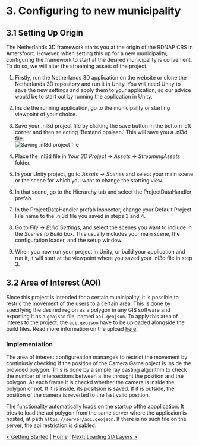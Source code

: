 # 3. Configuring to new municipality

## 3.1 Setting Up Origin

The Netherlands 3D framework starts you at the origin of the RDNAP CRS in Amersfoort. However, when setting this up for a new municipality, configuring the framework to start at the desired municipality is convenient. To do so, we will alter the streaming assets of the project.

1. Firstly, run the Netherlands 3D application on the website or clone the Netherlands 3D repository and run it in Unity. You will need Unity to save the new settings and apply them to your application, so our advice would be to start out by running the application in Unity.

2. Inside the running application, go to the municipality or starting viewpoint of your choice.

3. Save your .nl3d project file by clicking the save button in the bottom left corner and then selecting 'Bestand opslaan.' This will save you a .nl3d file.  
   ![Saving .nl3d project file](image-3.png)

4. Place the .nl3d file in *Your 3D Project* -> *Assets* -> *StreamingAssets* folder.

5. In your Unity project, go to *Assets* -> *Scenes* and select your main scene or the scene for which you want to change the starting view.

6. In that scene, go to the Hierarchy tab and select the ProjectDataHandler prefab.

7. In the ProjectDataHandler prefab Inspector, change your Default Project File name to the .nl3d file you saved in steps 3 and 4.

8. Go to *File* -> *Build Settings*, and select the scenes you want to include in the *Scenes to Build* box. This usually includes your main scene, the configuration loader, and the setup window.

9. When you now run your project in Unity, or build your application and run it, it will start at the viewpoint where you saved your .nl3d file in step 3.

## 3.2 Area of Interest (AOI)

Since this project is intended for a certain municipality, it is possible to restric the movement of the users to a certain area. This is done by specifying the desired region as a polygon in any GIS software and exporting it as a `geojson` file, named `aoi.geojson`. To apply this area of interes to the project, the `aoi.geojson` have to be uploaded alongside the build files. Read more information on the upload [here](./deployment.md#71-upload-application-files).

### Implementation

The area of interest configureation mananges to restrict the movement by continiusly checking if the position of the Camera Game object is inside the provided polygon. This is done by a simple ray casting algorithm to check the number of intersections between a line throught the position and the polygon. At each frame it is checkd whether the camera is inside the polygon  or not. If it is inside, its positsion is saved. If it is outside, the position of the camera is reverted to the last valid position.

The functionality automatically loads on the startup ofthe appplication. It tries to load the aoi polygon from the same server where the applicaion is hosted, at path `https://server/aoi.geojson`. If there is no such file on the server, the aoi restriction is disabled.


[< Getting Started](./getting-started.md) | [Home](./index.md) | [Next: Loading 2D Layers >](./loading-2D-layers.md)
